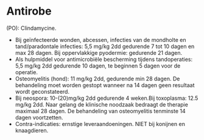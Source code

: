 # Antirobe

(PO): Clindamycine.

- Bij geïnfecteerde wonden, abcessen, infecties van de mondholte en tand/paradontale infecties: 5,5 mg/kg 2dd gedurende 7 tot 10 dagen en max 28 dagen. Bij oppervlakkige pyodermie: gedurende 21 dagen.
- Als hulpmiddel voor antimicrobiële bescherming tijdens tandoperaties: 5,5 mg/kg 2dd gedurende 10 dagen, te beginnen 5 dagen voor de operatie.
- Osteomyelitis (hond): 11 mg/kg 2dd, gedurende min 28 dagen. De behandeling moet worden gestopt wanneer na 14 dagen geen resultaat wordt geconstateerd.
- Bij neospora: 10-(20)mg/kg 2dd gedurende 4 weken.Bij toxoplasma: 12.5 mg/kg 2dd. Naar gelang de klinische noodzaak bedraagt de therapie maximaal 28 dagen. De behandeling van osteomyelitis tenminste 14 dagen voortzetten.
- Contra-indicaties: ernstige leveraandoeningen. NIET bij konijnen en knaagdieren.
